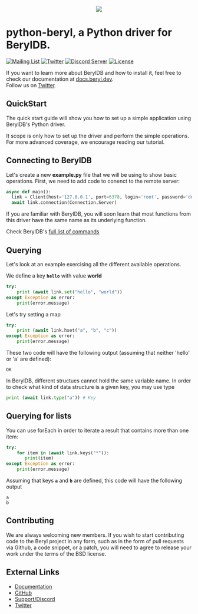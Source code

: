 <p align="center">
  <img src="https://static.beryl.dev/smaller.png">
</p>

# python-beryl, a Python driver for BerylDB.

[![Mailing List](https://img.shields.io/badge/email-google%20groups-4285F4 "beryldb@googlegroups.com")](https://groups.google.com/g/beryldb)
[![Twitter](https://img.shields.io/twitter/follow/beryldb?color=%23179CF0&logo=twitter&style=flat-square "@beryldb on Twitter")](https://twitter.com/beryldb)
[![Discord Server](https://badgen.net/badge/icon/discord?icon=discord&label)](https://discord.gg/23f6w9sgAd)
[![License](https://img.shields.io/badge/License-BSD%203--Clause-blue.svg)](https://opensource.org/licenses/BSD-3-Clause)
<br>


If you want to learn more about BerylDB and how to install it, feel free to check our
documentation at [docs.beryl.dev](https://docs.beryl.dev/).<br>
Follow us on [Twitter](https://twitter.com/beryldb).

## QuickStart

The quick start guide will show you how to set up a simple application using
BerylDB's Python driver.

It scope is only how to set up the driver and perform the simple operations.
For more advanced coverage, we encourage reading our tutorial.

## Connecting to BerylDB

Let's create a new **example.py** file that we will be using to show
basic operations. First, we need to add code to conenct to the remote
server:

```python
async def main():
  link = Client(host='127.0.0.1', port=6378, login='root', password='default')
  await link.connection(Connection.Server)
```

If you are familiar with BerylDB, you will soon learn that most functions
from this driver have the same name as its underlying function. 

Check BerylDB's [full list of commands](https://docs.beryl.dev/commands/)

## Querying

Let's look at an example exercising all the different available operations.

We define a key **``hello``** with value **world**

```python
try:
    print (await link.set("hello", "world"))
except Exception as error:     
    print(error.message)
```

Let's try setting a map

```python
try:
    print (await link.hset("a", "b", "c"))
except Exception as error:     
    print(error.message)
```

These two code will have the following output (assuming that neither 'hello'
or 'a' are defined):

```
OK
```

In BerylDB, different structues cannot hold the same variable name. In order
to check what kind of data structure is a given key, you may use type

```python
print (await link.type("a")) # Key
```

## Querying for lists

You can use forEach in order to iterate a result that contains more than one
item:

```python
try:
    for item in (await link.keys("*")):
       print(item)
except Exception as error:     
    print(error.message)
```

Assuming that keys **``a``** and **``b``** are defined, this code will have the following output

```
a
b
```

## Contributing

We are always welcoming new members. If you wish to start contributing code to the 
Beryl project in any form, such as in the form of pull requests via Github, 
a code snippet, or a patch, you will need to agree to release your work under the terms of the
BSD license.

## External Links

* [Documentation](https://docs.beryl.dev)
* [GitHub](https://github.com/beryldb/beryldb)
* [Support/Discord](https://discord.gg/23f6w9sgAd)
* [Twitter](https://twitter.com/beryldb)


